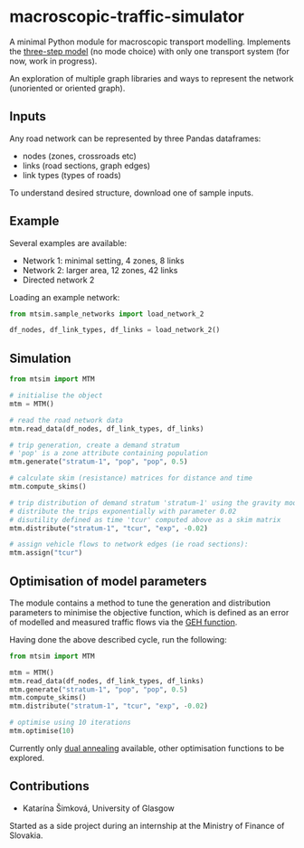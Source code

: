 # macroscopic-traffic-simulator

A minimal Python module for macroscopic transport modelling.
Implements the [three-step model](https://www.transitwiki.org/TransitWiki/index.php/Four-step_travel_model) 
(no mode choice) with only one transport system (for now, work in progress).

An exploration of multiple graph libraries and ways to represent the network 
(unoriented or oriented graph).

## Inputs
Any road network can be represented by three Pandas dataframes:
* nodes (zones, crossroads etc)
* links (road sections, graph edges)
* link types (types of roads)

To understand desired structure, download one of sample inputs.

## Example
Several examples are available:
* Network 1: minimal setting, 4 zones, 8 links
* Network 2: larger area, 12 zones, 42 links
* Directed network 2

Loading an example network:
```python
from mtsim.sample_networks import load_network_2

df_nodes, df_link_types, df_links = load_network_2()
```


## Simulation
```python
from mtsim import MTM

# initialise the object
mtm = MTM()

# read the road network data
mtm.read_data(df_nodes, df_link_types, df_links)

# trip generation, create a demand stratum
# 'pop' is a zone attribute containing population
mtm.generate("stratum-1", "pop", "pop", 0.5)

# calculate skim (resistance) matrices for distance and time
mtm.compute_skims()

# trip distribution of demand stratum 'stratum-1' using the gravity model
# distribute the trips exponentially with parameter 0.02 
# disutility defined as time 'tcur' computed above as a skim matrix
mtm.distribute("stratum-1", "tcur", "exp", -0.02)

# assign vehicle flows to network edges (ie road sections):
mtm.assign("tcur")
```

## Optimisation of model parameters
The module contains a method to tune the generation and distribution parameters 
to minimise the objective function, which is defined as an error of modelled and
measured traffic flows via the [GEH function](https://en.wikipedia.org/wiki/GEH_statistic).

Having done the above described cycle, run the following:
```python
from mtsim import MTM

mtm = MTM()
mtm.read_data(df_nodes, df_link_types, df_links)
mtm.generate("stratum-1", "pop", "pop", 0.5)
mtm.compute_skims()
mtm.distribute("stratum-1", "tcur", "exp", -0.02)

# optimise using 10 iterations
mtm.optimise(10)
```
Currently only [dual annealing](https://docs.scipy.org/doc/scipy/reference/generated/scipy.optimize.dual_annealing.html)
available, other optimisation functions to be explored.


## Contributions
- Katarína Šimková, University of Glasgow

Started as a side project during an internship at the Ministry of Finance of Slovakia.
